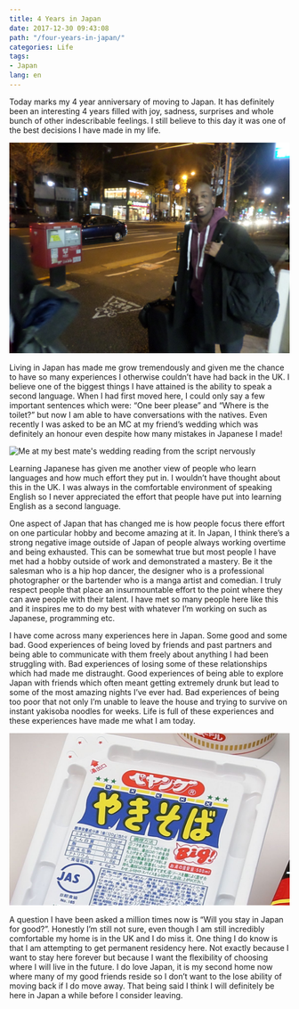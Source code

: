 ```yaml
---
title: 4 Years in Japan
date: 2017-12-30 09:43:08
path: "/four-years-in-japan/"
categories: Life
tags:
- Japan
lang: en
---
```


Today marks my 4 year anniversary of moving to Japan. It has definitely been an interesting 4 years filled with joy, sadness, surprises
 and whole bunch of other indescribable feelings. I still believe to this day it was one of the best decisions I have made in my life.

 ![Me 4 years ago arriving in Japan](./me-4-years-ago.jpg)

Living in Japan has made me grow tremendously and given me the chance to have so many experiences I otherwise couldn’t have had back in the UK. I believe one of the biggest things I have attained is the ability to speak a second language. When I had first moved here, I could only say a few important sentences which were: “One beer please” and “Where is the toilet?” but now I am able to have conversations with the natives. Even recently I was asked to be an MC at my friend’s wedding which was definitely an honour even despite how many mistakes in Japanese I made!

![Me at my best mate's wedding reading from the script nervously](./mc-kevin.jpg)

Learning Japanese has given me another view of people who learn languages and how much effort they put in. I wouldn’t have thought about this in the UK. I was always in the comfortable environment of speaking English so I never appreciated the effort that people have put into learning English as a second language.

One aspect of Japan that has changed me is how people focus there effort on one particular hobby and become amazing at it. In Japan, I think there’s a strong negative image outside of Japan of people always working overtime and being exhausted. This can be somewhat true but most people I have met had a hobby outside of work and demonstrated a mastery. Be it the salesman who is a hip hop dancer, the designer who is a professional photographer or the bartender who is a manga artist and comedian. I truly respect people that place an insurmountable effort to the point where they can awe people with their talent. I have met so many people here like this and it inspires me to do my best with whatever I’m working on such as Japanese, programming etc.

I have come across many experiences here in Japan. Some good and some bad. Good experiences of being loved by friends and past partners and being able to communicate with them freely about anything I had been struggling with. Bad experiences of losing some of these relationships which had made me distraught. Good experiences of being able to explore Japan with friends which often meant getting extremely drunk but lead to some of the most amazing nights I’ve ever had. Bad experiences of being too poor that not only I’m unable to leave the house and trying to survive on instant yakisoba noodles for weeks. Life is full of these experiences and these experiences have made me what I am today.

![I owe my life to Peyang Instant Yakisoba noodles](./yakisoba.jpg)

A question I have been asked a million times now is “Will you stay in Japan for good?”. Honestly I’m still not sure, even though I am still incredibly comfortable my home is in the UK and I do miss it. One thing I do know is that I am attempting to get permanent residency here. Not exactly because I want to stay here forever but because I want the flexibility of choosing where I will live in the future. I do love Japan, it is my second home now where many of my good friends reside so I don’t want to the lose ability of moving back if I do move away. That being said I think I will definitely be here in Japan a while before I consider leaving.